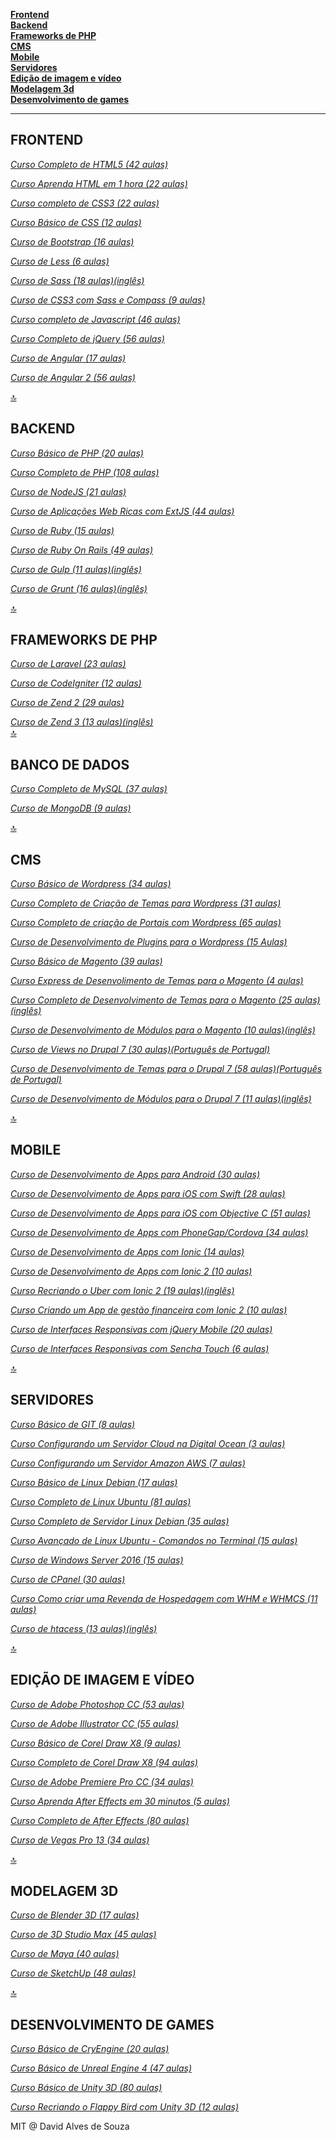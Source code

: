 **[Frontend](#frontend)**  
**[Backend](#backend)**  
**[Frameworks de PHP](#frameworks-de-php)**  
**[CMS](#cms)**  
**[Mobile](#mobile)**  
**[Servidores](#servidores)**  
**[Edição de imagem e vídeo](#ediÇÃo-de-imagem-e-vÍdeo)**  
**[Modelagem 3d](#modelagem-3d)**  
**[Desenvolvimento de games](#desenvolvimento-de-games)**  

---

## FRONTEND 

*[Curso Completo de HTML5 (42 aulas)](https://goo.gl/SD4p4g)*  

*[Curso Aprenda HTML em 1 hora (22 aulas)](https://goo.gl/1kfBCZ)*  

*[Curso completo de CSS3 (22 aulas)](https://goo.gl/ebjzVG)*  

*[Curso Básico de CSS (12 aulas)](https://goo.gl/s98HNb)*  

*[Curso de Bootstrap (16 aulas)](https://goo.gl/xFDOxT)*  

*[Curso de Less (6 aulas)](https://goo.gl/Y5UkLQ)*  

*[Curso de Sass (18 aulas)(inglês)](https://goo.gl/DzRv1e)*  

*[Curso de CSS3 com Sass e Compass (9 aulas)](https://goo.gl/bAO0hE)*  

*[Curso completo de Javascript (46 aulas)](https://goo.gl/zfjfkQ)*  

*[Curso Completo de jQuery (56 aulas)](https://goo.gl/tHdIZ7)*  

*[Curso de Angular (17 aulas)](https://goo.gl/6rT9ZC)*  

*[Curso de Angular 2 (56 aulas)](https://goo.gl/mxPqRt)*  

[:top:](#cursos-gratuitos)

## BACKEND  

*[Curso Básico de PHP (20 aulas)](https://goo.gl/wLra9o)*  

*[Curso Completo de PHP (108 aulas)](https://goo.gl/1th6ok)*  

*[Curso de NodeJS (21 aulas)](https://goo.gl/6kGFk6)*  

*[Curso de Aplicações Web Ricas com ExtJS (44 aulas)](https://goo.gl/tMZDvv)*  

*[Curso de Ruby (15 aulas)](https://goo.gl/LcHcn4)*  

*[Curso de Ruby On Rails (49 aulas)](https://goo.gl/4oXEAP)*  

*[Curso de Gulp (11 aulas)(inglês)](https://goo.gl/dgs7On)*  

*[Curso de Grunt (16 aulas)(inglês)](https://goo.gl/8KZskT)*  

[:top:](#cursos-gratuitos)

## FRAMEWORKS DE PHP 

*[Curso de Laravel (23 aulas)](https://goo.gl/C8RaxI)*  

*[Curso de CodeIgniter (12 aulas)](https://goo.gl/A39ge0)*  

*[Curso de Zend 2 (29 aulas)](https://goo.gl/nDkesr)*  

*[Curso de Zend 3 (13 aulas)(inglês)](https://goo.gl/N1PBQV)*  
[:top:](#cursos-gratuitos)

## BANCO DE DADOS  

*[Curso Completo de MySQL (37 aulas)](https://goo.gl/wom29p)*  

*[Curso de MongoDB (9 aulas)](https://goo.gl/xc1LAo)*  

[:top:](#cursos-gratuitos)

## CMS 

*[Curso Básico de Wordpress (34 aulas)](https://goo.gl/VTa3aV)*  

*[Curso Completo de Criação de Temas para Wordpress (31 aulas)](https://goo.gl/10vlHM)*  

*[Curso Completo de criação de Portais com Wordpress (65 aulas)](https://goo.gl/5ravtU)*  

*[Curso de Desenvolvimento de Plugins para o Wordpress (15 Aulas)](https://goo.gl/ozs8Yf)*  

*[Curso Básico de Magento (39 aulas)](https://goo.gl/bBJnFx)*  

*[Curso Express de Desenvolimento de Temas para o Magento (4 aulas)](https://goo.gl/9CmbJo)*  

*[Curso Completo de Desenvolvimento de Temas para o Magento (25 aulas)(inglês)](https://goo.gl/6XsLRx)*  

*[Curso de Desenvolvimento de Módulos para o Magento (10 aulas)(inglês)](https://goo.gl/mZoxJ3)*  

*[Curso de Views no Drupal 7 (30 aulas)(Português de Portugal)](https://goo.gl/RKZidV)*  

*[Curso de Desenvolvimento de Temas para o Drupal 7 (58 aulas)(Português de Portugal)](https://goo.gl/qn75XT)*  

*[Curso de Desenvolvimento de Módulos para o Drupal 7 (11 aulas)(inglês)](https://goo.gl/99NW2O)*  

[:top:](#cursos-gratuitos)

## MOBILE 

*[Curso de Desenvolvimento de Apps para Android (30 aulas)](https://goo.gl/btlCUv)*  

*[Curso de Desenvolvimento de Apps para iOS com Swift (28 aulas)](https://goo.gl/RyuNoA)*  

*[Curso de Desenvolvimento de Apps para iOS com Objective C (51 aulas)](https://goo.gl/0bq0kC)*  

*[Curso de Desenvolvimento de Apps com PhoneGap/Cordova (34 aulas)](https://goo.gl/GDXSsX)*  

*[Curso de Desenvolvimento de Apps com Ionic (14 aulas)](https://goo.gl/xQlBmA)*  

*[Curso de Desenvolvimento de Apps com Ionic 2 (10 aulas)](https://goo.gl/i3PVo7)*  

*[Curso Recriando o Uber com Ionic 2 (19 aulas)(inglês)](https://goo.gl/B9KyHL)*  

*[Curso Criando um App de gestão financeira com Ionic 2 (10 aulas)](https://goo.gl/EUzvuY)*  

*[Curso de Interfaces Responsivas com jQuery Mobile (20 aulas)](https://goo.gl/0KCCg2)*  

*[Curso de Interfaces Responsivas com Sencha Touch (6 aulas)](https://goo.gl/JktVlX)*  

[:top:](#cursos-gratuitos)

## SERVIDORES 

*[Curso Básico de GIT (8 aulas)](https://goo.gl/OSdCBS)*  

*[Curso Configurando um Servidor Cloud na Digital Ocean (3 aulas)](https://goo.gl/8sr22C)*  

*[Curso Configurando um Servidor Amazon AWS (7 aulas)](https://goo.gl/qfnmAJ)*  

*[Curso Básico de Linux Debian (17 aulas)](https://goo.gl/FLfXN9)*  

*[Curso Completo de Linux Ubuntu (81 aulas)](https://goo.gl/rPpgkl)*  

*[Curso Completo de Servidor Linux Debian (35 aulas)](https://goo.gl/sNk7xU)*  
  
*[Curso Avançado de Linux Ubuntu - Comandos no Terminal (15 aulas)](https://goo.gl/KA6S70)*  

*[Curso de Windows Server 2016 (15 aulas)](https://goo.gl/WnnYqX)*  

*[Curso de CPanel (30 aulas)](https://goo.gl/OtTBuc)*  

*[Curso Como criar uma Revenda de Hospedagem com WHM e WHMCS (11 aulas)](https://goo.gl/ntkoYv)*  

*[Curso de htacess (13 aulas)(inglês)](https://goo.gl/ErdcdH)*  

[:top:](#cursos-gratuitos)

## EDIÇÃO DE IMAGEM E VÍDEO 

*[Curso de Adobe Photoshop CC (53 aulas)](https://goo.gl/sfmOIo)*  

*[Curso de Adobe Illustrator CC (55 aulas)](https://goo.gl/sSVqLT)*  

*[Curso Básico de Corel Draw X8 (9 aulas)](https://goo.gl/HnrLil)*  

*[Curso Completo de Corel Draw X8 (94 aulas)](https://goo.gl/suapyb)*  

*[Curso de Adobe Premiere Pro CC (34 aulas)](https://goo.gl/7nPNJh)*  

*[Curso Aprenda After Effects em 30 minutos (5 aulas)](https://goo.gl/7vV1Ps)*  

*[Curso Completo de After Effects (80 aulas)](https://goo.gl/rPqcEK)*  

*[Curso de Vegas Pro 13 (34 aulas)](https://goo.gl/7LVIV3)*  

[:top:](#cursos-gratuitos)

## MODELAGEM 3D 

*[Curso de Blender 3D (17 aulas)](https://goo.gl/EvPg7s)*  

*[Curso de 3D Studio Max (45 aulas)](https://goo.gl/WlYziZ)*  

*[Curso de Maya (40 aulas)](https://goo.gl/8uOa4e)*  

*[Curso de SketchUp (48 aulas)](https://goo.gl/ksMwfO)*  

[:top:](#cursos-gratuitos)

## DESENVOLVIMENTO DE GAMES 

*[Curso Básico de CryEngine (20 aulas)](https://goo.gl/EcxNi8)*  

*[Curso Básico de Unreal Engine 4 (47 aulas)](https://goo.gl/SsmLKl)*  

*[Curso Básico de Unity 3D (80 aulas)](https://goo.gl/n5Vo6W)*  

*[Curso Recriando o Flappy Bird com Unity 3D (12 aulas)](https://goo.gl/1sufMv)*  

MIT @ David Alves de Souza
